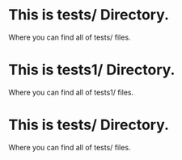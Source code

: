 # This is tests/ Directory.
Where you can find all of tests/ files.
# This is tests1/ Directory.
Where you can find all of tests1/ files.
# This is tests/ Directory.
Where you can find all of tests/ files.
